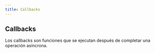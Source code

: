 ```yaml
---
title: Callbacks
---
```


## Callbacks

Los callbacks son funciones que se ejecutan después de completar una operación asíncrona.

